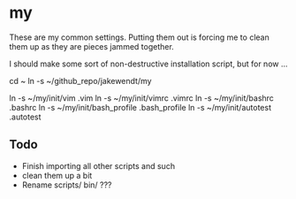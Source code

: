 # my

These are my common settings.  Putting them out is forcing me to clean them up as they are pieces jammed together.

I should make some sort of non-destructive installation script, 
but for now ...

 cd ~
 ln -s ~/github_repo/jakewendt/my

 ln -s ~/my/init/vim          .vim
 ln -s ~/my/init/vimrc        .vimrc
 ln -s ~/my/init/bashrc       .bashrc
  ln -s ~/my/init/bash_profile .bash_profile
	ln -s ~/my/init/autotest     .autotest


## Todo

* Finish importing all other scripts and such
* clean them up a bit
* Rename scripts/ bin/ ???


